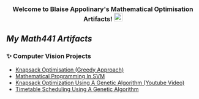 <h3 align="center">
  Welcome to Blaise Appolinary's Mathematical Optimisation Artifacts!
  <img src="https://media.giphy.com/media/hvRJCLFzcasrR4ia7z/giphy.gif" width="22">
</h3>
 

## *My Math441 Artifacts*
### ✨ Computer Vision Projects
- [Knapsack Optimisation (Greedy Approach)](https://github.com/Blaise143/Knapsack-Optimization/blob/main/Knapsack.ipynb)
- [Mathematical Programming In SVM](https://github.com/Blaise143/Mathematical-Programming-in-Support-Vector-Machines/blob/master/Main.ipynb)
- [Knapsack Optimization Using A Genetic Algorithm (Youtube Video)](https://youtu.be/TH2tgm_0b3Q)
- [Timetable Scheduling Using A Genetic Algorithm](https://github.com/Blaise143/Scheduling_Optimization--Genetic_Algorithm/blob/main/GeneticAlgorithm.ipynb)
